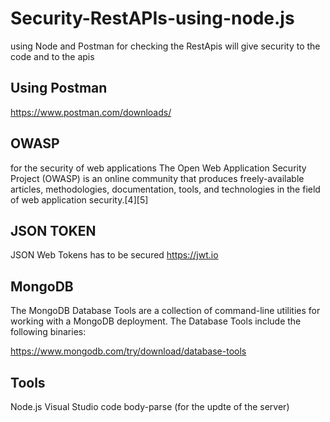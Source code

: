 # Security-RestAPIs-using-node.js
using Node and Postman for checking the RestApis will give security to the code and to the apis


 ## Using Postman 
 

 https://www.postman.com/downloads/


## OWASP
for the security of web applications
The Open Web Application Security Project (OWASP) is an online community that produces freely-available articles, methodologies, documentation, tools, and technologies in the field of web application security.[4][5]

## JSON TOKEN 
JSON Web Tokens has to be secured
https://jwt.io

## MongoDB 
The MongoDB Database Tools are a collection of command-line utilities for working with a MongoDB deployment. The Database Tools include the following binaries:

https://www.mongodb.com/try/download/database-tools

## Tools
Node.js
Visual Studio code
body-parse (for the updte of the server)
